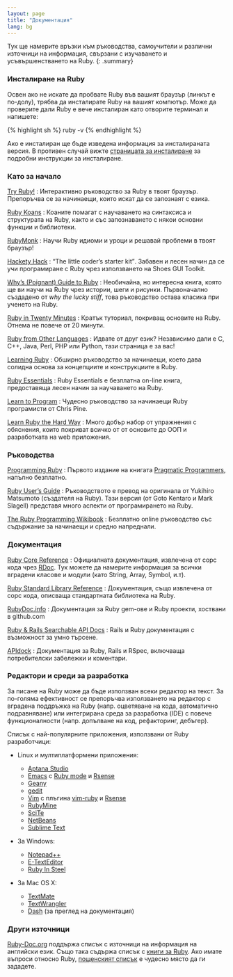 ```yaml
---
layout: page
title: "Документация"
lang: bg
---
```


Тук ще намерите връзки към ръководства, самоучители и различни източници
на информация, свързани с изучаването и усъвършенстването на Ruby.
{: .summary}

### Инсталиране на Ruby

Освен ако не искате да пробвате Ruby във вашият браузър (линкът е по-долу),
трябва да инсталирате Ruby на вашият компютър.
Може да проверите дали Ruby е вече инсталиран като отворите терминал
и напишете:

{% highlight sh %}
ruby -v
{% endhighlight %}

Ако е инсталиран ще бъде изведена информация за инсталираната версия.
В противен случай вижте [страницата за инсталиране](installation/)
за подробни инструкции за инсталиране.

### Като за начало

[Try Ruby!][1]
: Интерактивно ръководство за Ruby в твоят браузър. Препоръчва се за начинаещи,
  които искат да се запознаят с езика.

[Ruby Koans][2]
: Коаните помагат с научаването на синтаксиса и структурата на Ruby,
  както и със запознаването с някои основни функции и библиотеки.

[RubyMonk][3]
: Научи Ruby идиоми и уроци и решавай проблеми в твоят браузър!

[Hackety Hack][4]
: <q cite="http://hackety-hack.com/">The little coder’s starter kit</q>.
  Забавен и лесен начин да се учи програмиране с Ruby чрез използването
  на Shoes GUI Toolkit.

[Why’s (Poignant) Guide to Ruby][5]
: Необичайна, но интересна книга, която ще ви научи на Ruby чрез
  истории, шеги и рисунки. Първоначално създадено от *why the lucky stiff*,
  това ръководство остава класика при ученето на Ruby.

[Ruby in Twenty Minutes](/bg/documentation/quickstart/)
: Кратък туториал, покриващ основите на Ruby. Отнема не повече от 20 минути.

[Ruby from Other Languages](/bg/documentation/ruby-from-other-languages/)
: Идвате от друг език? Независимо дали е C, C++, Java, Perl, PHP или
  Python, тази страница е за вас!

[Learning Ruby][6]
: Обширно ръководство за начинаещи, което дава солидна основа за
  концепциите и конструкциите в Ruby.

[Ruby Essentials][7]
: Ruby Essentials е безплатна on-line книга, предоставяща лесен начин за
  научаването на Ruby.

[Learn to Program][8]
: Чудесно ръководство за начинаещи Ruby програмисти от Chris Pine.

[Learn Ruby the Hard Way][38]
: Много добър набор от упражнения с обяснения, които покриват всичко от
  от основите до ООП и разработката на web приложения.

### Ръководства

[Programming Ruby][9]
: Първото издание на книгата [Pragmatic Programmers][10], напълно
  безплатно.

[Ruby User’s Guide][11]
: Ръководството е превод на оригинала от Yukihiro Matsumoto (създателя
  на Ruby). Тази версия (от Goto Kentaro и Mark Slagell) представя много
  аспекти от програмирането на Ruby.

[The Ruby Programming Wikibook][12]
: Безплатно online ръководство със съдържание за начинаещи и средно
  напреднали.

### Документация

[Ruby Core Reference][13]
: Официалната документация, извлечена от сорс кода чрез [RDoc][14]. Тук
  можете да намерите информация за всички вградени класове и модули
  (като String, Array, Symbol, и.т).

[Ruby Standard Library Reference][15]
: Документация, също извлечена от сорс кода, описваща стандартната
  библиотека на Ruby.

[RubyDoc.info][16]
: Документация за Ruby gem-ове и Ruby проекти, хоствани в github.com

[Ruby & Rails Searchable API Docs][17]
: Rails и Ruby документация с възможност за умно търсене.

[APIdock][18]
: Документация за Ruby, Rails и RSpec, включваща потребителски забележки и
  коментари.

### Редактори и среди за разработка

За писане на Ruby може да бъде използван всеки редактор на текст. За
по-голяма ефективност се препоръчва използването на редактор с вградена
поддръжка на Ruby (напр. оцветяване на кода, автоматично подравняване)
или интегрирана среда за разработка (IDE) с повече функционалности (напр.
допълване на код, рефакторинг, дебъгер).

Списък с най-популярните приложения, използвани от Ruby разработчици:

* Linux и мултиплатформени приложения:
  * [Aptana Studio][19]
  * [Emacs][20] с [Ruby mode][21] и [Rsense][22]
  * [Geany][23]
  * [gedit][24]
  * [Vim][25] с плъгина [vim-ruby][26] и [Rsense][22]
  * [RubyMine][27]
  * [SciTe][28]
  * [NetBeans][36]
  * [Sublime Text][37]

* За Windows:
  * [Notepad++][29]
  * [E-TextEditor][30]
  * [Ruby In Steel][31]

* За Mac OS X:
  * [TextMate][32]
  * [TextWrangler][33]
  * [Dash][39] (за преглед на документация)

### Други източници

[Ruby-Doc.org][34] поддържа списък с източници на информация на
английски език. Също така съдържа списък с [книги за Ruby][35].
Ако имате въпроси относно Ruby, [пощенският списък](/bg/community/mailing-lists/)
е чудесно място да ги зададете.

[1]: http://tryruby.org/
[2]: http://rubykoans.com/
[3]: http://rubymonk.com/
[4]: http://hackety-hack.com/
[5]: http://mislav.uniqpath.com/poignant-guide/
[6]: http://rubylearning.com/
[7]: http://www.techotopia.com/index.php/Ruby_Essentials
[8]: http://pine.fm/LearnToProgram/
[9]: http://www.ruby-doc.org/docs/ProgrammingRuby/
[10]: http://pragmaticprogrammer.com/titles/ruby/index.html
[11]: http://www.rubyist.net/~slagell/ruby/
[12]: http://en.wikibooks.org/wiki/Ruby_programming_language
[13]: http://www.ruby-doc.org/core
[14]: http://rdoc.sourceforge.net
[15]: http://www.ruby-doc.org/stdlib
[16]: http://www.rubydoc.info/
[17]: http://rubydocs.org/
[18]: http://apidock.com/
[19]: http://www.aptana.com/
[20]: http://www.gnu.org/software/emacs/
[21]: http://www.emacswiki.org/emacs/RubyMode
[22]: http://cx4a.org/software/rsense/
[23]: http://www.geany.org/
[24]: http://projects.gnome.org/gedit/screenshots.html
[25]: http://www.vim.org/
[26]: https://github.com/vim-ruby/vim-ruby
[27]: http://www.jetbrains.com/ruby/
[28]: http://www.scintilla.org/SciTE.html
[29]: http://notepad-plus-plus.org/
[30]: http://www.e-texteditor.com/
[31]: http://www.sapphiresteel.com/
[32]: http://macromates.com/
[33]: http://www.barebones.com/products/textwrangler/
[34]: http://ruby-doc.org
[35]: http://www.ruby-doc.org/bookstore
[36]: https://netbeans.org/
[37]: http://www.sublimetext.com/
[38]: http://ruby.learncodethehardway.org/
[39]: http://kapeli.com/dash
